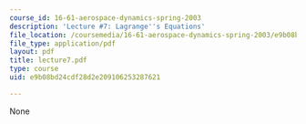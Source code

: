 ```yaml
---
course_id: 16-61-aerospace-dynamics-spring-2003
description: 'Lecture #7: Lagrange''s Equations'
file_location: /coursemedia/16-61-aerospace-dynamics-spring-2003/e9b08bd24cdf28d2e209106253287621_lecture7.pdf
file_type: application/pdf
layout: pdf
title: lecture7.pdf
type: course
uid: e9b08bd24cdf28d2e209106253287621

---
```

None